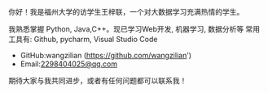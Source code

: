 你好！我是福州大学的访学生王梓联，一个对大数据学习充满热情的学生。  
 
我熟悉掌握 Python, Java,C++。现已学习Web开发, 机器学习, 数据分析等  常用工具有: Github, pycharm, Visual Studio Code  
  
- GitHub:wangzilian (https://github.com/wangzilian')  
- Email:2298404025@qq.com  

期待大家与我共同进步，或者有任何问题都可以联系我！
